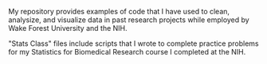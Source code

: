 My repository provides examples of code that I have used to clean, analysize, and visualize data in past research projects while employed by Wake Forest University and the NIH. 

"Stats Class" files include scripts that I wrote to complete practice problems for my Statistics for Biomedical Research course I completed at the NIH. 
